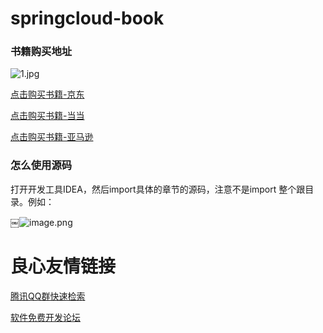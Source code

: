# springcloud-book


### 书籍购买地址


![1.jpg](https://upload-images.jianshu.io/upload_images/2279594-3d9ee1555f555040.jpg?imageMogr2/auto-orient/strip%7CimageView2/2/w/300)

[点击购买书籍-京东](https://item.jd.com/12312724.html)

[点击购买书籍-当当](http://product.dangdang.com/25231114.html)

[点击购买书籍-亚马逊](https://www.amazon.cn/dp/B079J8SCGY/ref=sr_1_2?ie=UTF8&qid=1521344315&sr=8-2&keywords=spring+cloud)




### 怎么使用源码

打开开发工具IDEA，然后import具体的章节的源码，注意不是import 整个跟目录。例如：

￼![image.png](https://upload-images.jianshu.io/upload_images/2279594-5337ed9945c271fa.png?imageMogr2/auto-orient/strip%7CimageView2/2/w/600)

 # 良心友情链接

[腾讯QQ群快速检索](http://u.720life.cn/s/8cf73f7c)

[软件免费开发论坛](http://u.720life.cn/s/bbb01dc0)